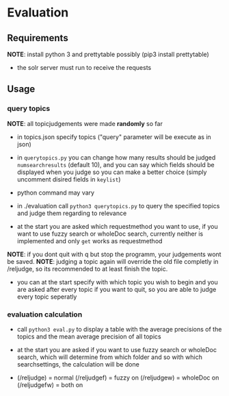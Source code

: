 # Evaluation

## Requirements

**NOTE**: install python 3 and prettytable possibly (pip3 install prettytable)

* the solr server must run to receive the requests

## Usage

### query topics
**NOTE**: all topicjudgements were made **randomly** so far
* in topics.json specify topics ("query" parameter will be execute as in json)

* in `querytopics.py` you can change how many results should be judged `numsearchresults` (default 10),
and you can say which fields should be displayed when you judge so you can make a better choice (simply uncomment disired fields in `keylist`)

* python command may vary
* in ./evaluation call
`python3 querytopics.py`
to query the specified topics and judge them regarding to relevance

* at the start you are asked which requestmethod you want to use, if you want to use fuzzy search or wholeDoc search, currently neither is implemented and only `get` works as requestmethod

**NOTE**: if you dont quit with q but stop the programm, your judgements wont be saved.
**NOTE**: judging a topic again will override the old file completly in /reljudge, so its recommended to at least finish the topic.
* you can at the start specify with which topic you wish to begin and you are asked after every topic if you want to quit, so you are able to judge every topic seperatly

### evaluation calculation
* call
`python3 eval.py` 
to display a table with the average precisions of the topics and the mean average precision of all topics

* at the start you are asked if you want to use fuzzy search or wholeDoc search, which will determine from which folder and so with which searchsettings, the calculation will be done 

* (/reljudge) = normal
(/reljudgef) = fuzzy on
(/reljudgew) = wholeDoc on
(/reljudgefw) = both on